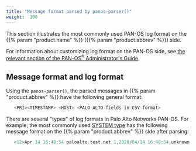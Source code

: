 ```yaml
---
title: "Message format parsed by panos-parser()"
weight:  100
---
```

<!-- DISCLAIMER: This file is based on the syslog-ng Open Source Edition documentation https://github.com/balabit/syslog-ng-ose-guides/commit/2f4a52ee61d1ea9ad27cb4f3168b95408fddfdf2 and is used under the terms of The syslog-ng Open Source Edition Documentation License. The file has been modified by Axoflow. -->

This section illustrates the most commonly used PAN-OS log format on the {{% param "product.name" %}} ({{% param "product.abbrev" %}}) side.

For information about customizing log format on the PAN-OS side, see [the relevant section of the PAN-OS<sup>®</sup> Administrator's Guide](https://docs.paloaltonetworks.com/pan-os/8-1/pan-os-admin/monitoring/use-syslog-for-monitoring/syslog-field-descriptions/custom-logevent-format.html).


## Message format and log format

Using the `panos-parser()`, the parsed messages in {{% param "product.abbrev" %}} have the following general format:

```c
   <PRI><TIMESTAMP> <HOST> <PALO-ALTO-fields-in-CSV-format>

```

There are several "types" of log formats in Palo Alto Networks PAN-OS. For example, the most commonly used [SYSTEM type](https://docs.paloaltonetworks.com/pan-os/9-1/pan-os-admin/monitoring/use-syslog-for-monitoring/syslog-field-descriptions/system-log-fields.html) has the following message format on the {{% param "product.abbrev" %}} side after parsing:

```c
   <12>Apr 14 16:48:54 paloalto.test.net 1,2020/04/14 16:48:54,unknown,SYSTEM,auth,0,2020/04/14 16:48:54,,auth-fail,,0,0,general,medium,failed authentication for user 'admin'. Reason: Invalid username/password. From: 10.0.10.55.,1718,0x0,0,0,0,0,,paloalto

```

